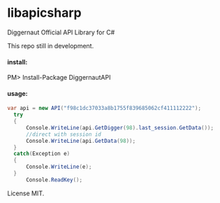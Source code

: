 # libapicsharp

Diggernaut Official API Library for C#

This repo still in development.

#### install:

PM> Install-Package DiggernautAPI

#### usage:
```c#
var api = new API("f98c1dc37033a8b1755f839685062cf411112222");
  try
  {
      Console.WriteLine(api.GetDigger(98).last_session.GetData());
      //direct with session id
      Console.WriteLine(api.GetData(98));
  }
  catch(Exception e)
  {
      Console.WriteLine(e);
  }
      Console.ReadKey();
```
License MIT.
